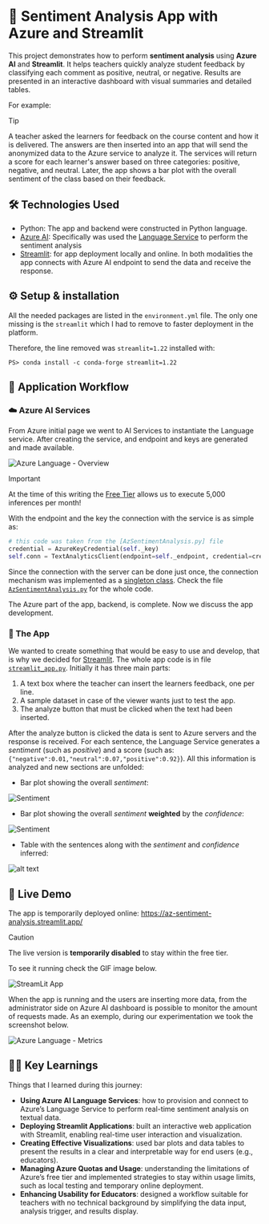 # 🧠 Sentiment Analysis App with Azure and Streamlit

This project demonstrates how to perform **sentiment analysis** using **Azure AI** and **Streamlit**. It helps teachers quickly analyze student feedback by classifying each comment as positive, neutral, or negative. Results are presented in an interactive dashboard with visual summaries and detailed tables.

For example: 
> [!TIP]
> A teacher asked the learners for feedback on the course content and how it is delivered. The answers are then inserted into an app that will send the anonymized data to the Azure service to analyze it. The services will return a score for each learner's answer based on three categories: positive, negative, and neutral. Later, the app shows a bar plot with the overall sentiment of the class based on their feedback. 


## 🛠️ Technologies Used

- Python: The app and backend were constructed in Python language.
- [Azure AI](https://azure.microsoft.com/en-us/products/ai-services/): Specifically was used the [Language Service](https://learn.microsoft.com/en-us/azure/ai-services/language-service/overview) to perform the sentiment analysis
- [Streamlit](https://streamlit.io/): for app deployment locally and online. In both modalities the app connects with Azure AI endpoint to send the data and receive the response.


## ⚙️ Setup & installation

All the needed packages are listed in the `environment.yml` file. 
The only one missing is the `streamlit` which I had to remove to faster deployment in the platform.

Therefore, the line removed was `streamlit=1.22` installed with:

`PS> conda install -c conda-forge streamlit=1.22`


## 🔄 Application Workflow

### ☁️ Azure AI Services

From Azure initial page we went to AI Services to instantiate the Language service. After creating the service, and endpoint and keys are generated and made available.

![Azure Language - Overview](screenshots/az-language-overview.jpg)

> [!IMPORTANT]  
> At the time of this writing the [Free Tier](https://azure.microsoft.com/en-us/pricing/details/cognitive-services/language-service/) allows us to execute 5,000 inferences per month!

With the endpoint and the key the connection with the service is as simple as:

```python
# this code was taken from the [AzSentimentAnalysis.py] file
credential = AzureKeyCredential(self._key)
self.conn = TextAnalyticsClient(endpoint=self._endpoint, credential=credential)
```

Since the connection with the server can be done just once, the connection mechanism was implemented as a [singleton class](https://en.wikipedia.org/wiki/Singleton_pattern). Check the file [`AzSentimentAnalysis.py`](AzSentimentAnalysis.py) for the whole code.

The Azure part of the app, backend, is complete. Now we discuss the app development.

### 📱 The App

We wanted to create something that would be easy to use and develop, that is why we decided for [Streamlit](https://streamlit.io/). The whole app code is in file [`streamlit_app.py`](streamlit_app.py). Initially it has three main parts: 

1. A text box where the teacher can insert the learners feedback, one per line.
1. A sample dataset in case of the viewer wants just to test the app.
1. The analyze button that must be clicked when the text had been inserted.

After the analyze button is clicked the data is sent to Azure servers and the response is received. For each sentence, the Language Service generates a *sentiment* (such as *positive*) and a score (such as: `{"negative":0.01,"neutral":0.07,"positive":0.92}`). All this information is analyzed and new sections are unfolded:

- Bar plot showing the overall *sentiment*:

![Sentiment](img/plot-sentiment.jpg)

- Bar plot showing the overall *sentiment* **weighted** by the *confidence*:

![Sentiment](img/plot-confidence.jpg)

- Table with the sentences along with the *sentiment* and *confidence* inferred:

![alt text](img/table.jpg)

## 🚀 Live Demo

The app is temporarily deployed online: https://az-sentiment-analysis.streamlit.app/

> [!CAUTION]
> The live version is **temporarily disabled** to stay within the free tier.

To see it running check the GIF image below. 

![StreamLit App](img/sentiment-analysis-app.gif)

When the app is running and the users are inserting more data, from the administrator side on Azure AI dashboard is possible to monitor the amount of requests made. As an exemplo, during our experimentation we took the screenshot below.

![Azure Language - Metrics](img/az-language-metrics.jpg)


## 🧑‍🏫 Key Learnings

Things that I learned during this journey:

- **Using Azure AI Language Services**: how to provision and connect to Azure’s Language Service to perform real-time sentiment analysis on textual data.
- **Deploying Streamlit Applications**: built an interactive web application with Streamlit, enabling real-time user interaction and visualization.
- **Creating Effective Visualizations**: used bar plots and data tables to present the results in a clear and interpretable way for end users (e.g., educators).
- **Managing Azure Quotas and Usage**: understanding the limitations of Azure’s free tier and implemented strategies to stay within usage limits, such as local testing and temporary online deployment.
- **Enhancing Usability for Educators**: designed a workflow suitable for teachers with no technical background by simplifying the data input, analysis trigger, and results display.
